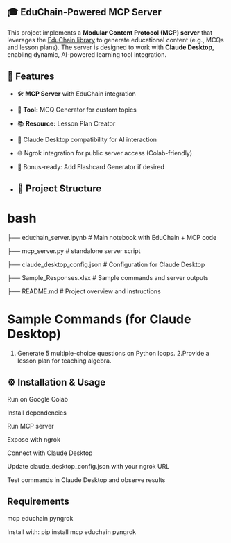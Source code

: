 ## 🎓 EduChain-Powered MCP Server ##

This project implements a **Modular Content Protocol (MCP) server** that leverages the [EduChain library](https://github.com/satvik314/educhain) to generate educational content (e.g., MCQs and lesson plans). The server is designed to work with **Claude Desktop**, enabling dynamic, AI-powered learning tool integration.

## 🚀 Features

- 🛠 **MCP Server** with EduChain integration  
- 🧠 **Tool:** MCQ Generator for custom topics  
- 📚 **Resource:** Lesson Plan Creator  
- 🔗 Claude Desktop compatibility for AI interaction  
- 🌐 Ngrok integration for public server access (Colab-friendly)  
- 🎁 Bonus-ready: Add Flashcard Generator if desired

- ## 📁 Project Structure

# bash
├── educhain_server.ipynb               # Main notebook with EduChain + MCP code

├── mcp_server.py                       # standalone server script

├── claude_desktop_config.json          # Configuration for Claude Desktop

├── Sample_Responses.xlsx               # Sample commands and server outputs

├── README.md                           # Project overview and instructions

# Sample Commands (for Claude Desktop)
1. Generate 5 multiple-choice questions on Python loops.
2.Provide a lesson plan for teaching algebra.

## ⚙️ Installation & Usage
Run on Google Colab

Install dependencies

Run MCP server

Expose with ngrok

Connect with Claude Desktop

Update claude_desktop_config.json with your ngrok URL

Test commands in Claude Desktop and observe results


## Requirements
mcp
educhain
pyngrok

Install with:
pip install mcp educhain pyngrok
